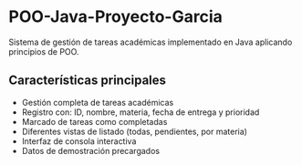 # POO-Java-Proyecto-Garcia
Sistema de gestión de tareas académicas implementado en Java aplicando principios de POO.
## Características principales
- Gestión completa de tareas académicas
- Registro con: ID, nombre, materia, fecha de entrega y prioridad
- Marcado de tareas como completadas
- Diferentes vistas de listado (todas, pendientes, por materia)
- Interfaz de consola interactiva
- Datos de demostración precargados
